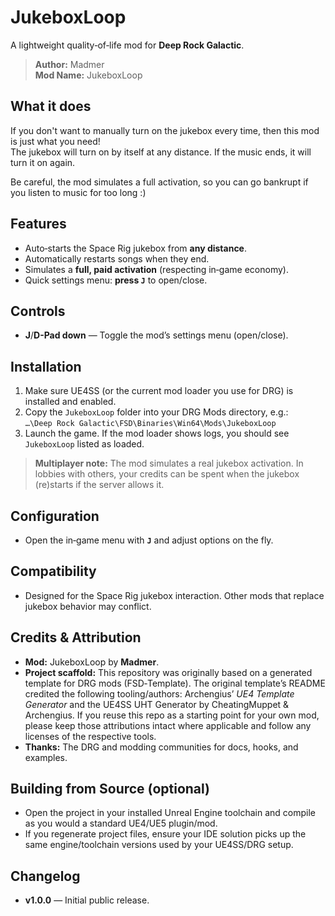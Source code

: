 # JukeboxLoop

A lightweight quality‑of‑life mod for **Deep Rock Galactic**.

> **Author:** Madmer  
> **Mod Name:** JukeboxLoop

## What it does
If you don't want to manually turn on the jukebox every time, then this mod is just what you need!  
The jukebox will turn on by itself at any distance. If the music ends, it will turn it on again.

Be careful, the mod simulates a full activation, so you can go bankrupt if you listen to music for too long :)

## Features
- Auto‑starts the Space Rig jukebox from **any distance**.
- Automatically restarts songs when they end.
- Simulates a **full, paid activation** (respecting in‑game economy).
- Quick settings menu: **press `J`** to open/close.

## Controls
- **J**/**D-Pad down** — Toggle the mod’s settings menu (open/close).

## Installation
1. Make sure UE4SS (or the current mod loader you use for DRG) is installed and enabled.
2. Copy the `JukeboxLoop` folder into your DRG Mods directory, e.g.:  
   `…\Deep Rock Galactic\FSD\Binaries\Win64\Mods\JukeboxLoop`
3. Launch the game. If the mod loader shows logs, you should see `JukeboxLoop` listed as loaded.

> **Multiplayer note:** The mod simulates a real jukebox activation. In lobbies with others, your credits can be spent when the jukebox (re)starts if the server allows it.

## Configuration
- Open the in‑game menu with **`J`** and adjust options on the fly.

## Compatibility
- Designed for the Space Rig jukebox interaction. Other mods that replace jukebox behavior may conflict.

## Credits & Attribution
- **Mod:** JukeboxLoop by **Madmer**.
- **Project scaffold:** This repository was originally based on a generated template for DRG mods (FSD‑Template). The original template’s README credited the following tooling/authors: Archengius’ *UE4 Template Generator* and the UE4SS UHT Generator by CheatingMuppet & Archengius. If you reuse this repo as a starting point for your own mod, please keep those attributions intact where applicable and follow any licenses of the respective tools.
- **Thanks:** The DRG and modding communities for docs, hooks, and examples.

## Building from Source (optional)
- Open the project in your installed Unreal Engine toolchain and compile as you would a standard UE4/UE5 plugin/mod.
- If you regenerate project files, ensure your IDE solution picks up the same engine/toolchain versions used by your UE4SS/DRG setup.

## Changelog
- **v1.0.0** — Initial public release.
